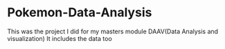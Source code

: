 # Pokemon-Data-Analysis
This was the project I did for my masters module DAAV(Data Analysis and visualization)
It includes the data too 
